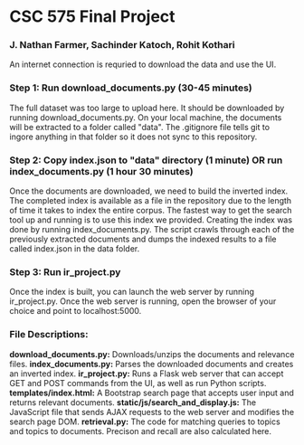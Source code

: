# CSC 575 Final Project

### J. Nathan Farmer, Sachinder Katoch, Rohit Kothari

An internet connection is requried to download the data and use the UI.

### Step 1: Run download_documents.py (30-45 minutes)
The full dataset was too large to upload here. It should be downloaded by running download_documents.py. On your local machine, the documents will be extracted to a folder called "data". The .gitignore file tells git to ingore anything in that folder so it does not sync to this repository.

### Step 2: Copy index.json to "data" directory (1 minute) OR run index_documents.py (1 hour 30 minutes)
Once the documents are downloaded, we need to build the inverted index. The completed index is available as a file in the repository due to the length of time it takes to index the entire corpus. The fastest way to get the search tool up and running is to use this index we provided. Creating the index was done by running index_documents.py. The script crawls through each of the previously extracted documents and dumps the indexed results to a file called index.json in the data folder.

### Step 3: Run ir_project.py
Once the index is built, you can launch the web server by running ir_project.py. Once the web server is running, open the browser of your choice and point to localhost:5000.

### File Descriptions:
**download_documents.py:** Downloads/unzips the documents and relevance files.
**index_documents.py:** Parses the downloaded documents and creates an inverted index.
**ir_project.py:** Runs a Flask web server that can accept GET and POST commands from the UI, as well as run Python scripts.
**templates/index.html:** A Bootstrap search page that accepts user input and returns relevant documents.
**static/js/search_and_display.js:** The JavaScript file that sends AJAX requests to the web server and modifies the search page DOM.
**retrieval.py:** The code for matching queries to topics and topics to documents. Precison and recall are also calculated here.